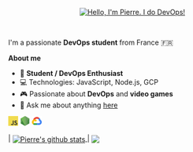<p align="center">
  <a href="https://github.com/Pierre-LPT
"> 
    <img width="80%" alt="Hello, I'm Pierre. I do DevOps!" src="./assets/gh-readme-header.png" /> 
  </a>
</p>

<br />

I'm a passionate **DevOps student** from France 🇫🇷  

**About me**

- 💼 **Student / DevOps Enthusiast**  
- 💻 Technologies: JavaScript, Node.js, GCP  
- 🎮 Passionate about **DevOps** and **video games**  
- 💬 Ask me about anything [here](https://github.com/Pierre-LPT/issues)

<code><img height="20" alt="javascript" src="https://raw.githubusercontent.com/github/explore/80688e429a7d4ef2fca1e82350fe8e3517d3494d/topics/javascript/javascript.png"></code>
<code><img height="20" alt="nodejs" src="https://raw.githubusercontent.com/github/explore/80688e429a7d4ef2fca1e82350fe8e3517d3494d/topics/nodejs/nodejs.png"></code>
<code><img height="20" alt="gcp" src="https://raw.githubusercontent.com/github/explore/5c058a388828bb5fde0bcafd4bc867b5bb3f26f3/topics/google-cloud/google-cloud.png"></code>

| <a href="https://github.com/Pierre-LPT/github-readme-stats">
  <img align="center" src="https://github-readme-stats.vercel.app/api?username=Pierre-LPT&show_icons=true&include_all_commits=true&theme=buefy&hide_border=true" alt="Pierre's github stats" /> 
</a> | <a href="https://github.com/Pierre-LPT/github-readme-stats">
  <img align="center" src="https://github-readme-stats.vercel.app/api/top-langs/?username=Pierre-LPT&layout=compact&theme=buefy&hide_border=true" />
</a> 
